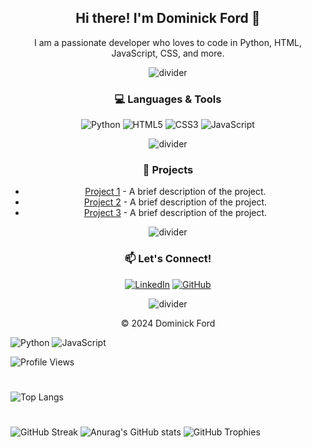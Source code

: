 

<!-- Introduction -->
<h2 align="center">Hi there! I'm Dominick Ford 👋</h2>
<p align="center">
  I am a passionate developer who loves to code in Python, HTML, JavaScript, CSS, and more.
</p>

<!-- Another Divider -->
<p align="center">
  <img src="https://user-images.githubusercontent.com/67447840/201658100-722c0075-4f42-49a8-910b-f3c55d7d79dc.png" alt="divider" />
</p>

<!-- Programming Languages -->
<h3 align="center">💻 Languages & Tools</h3>
<p align="center">
  <img src="https://img.shields.io/badge/Python-3776AB?style=for-the-badge&logo=python&logoColor=white" alt="Python" />
  <img src="https://img.shields.io/badge/HTML5-E34F26?style=for-the-badge&logo=html5&logoColor=white" alt="HTML5" />
  <img src="https://img.shields.io/badge/CSS3-1572B6?style=for-the-badge&logo=css3&logoColor=white" alt="CSS3" />
  <img src="https://img.shields.io/badge/JavaScript-F7DF1E?style=for-the-badge&logo=javascript&logoColor=black" alt="JavaScript" />
  <!-- Add more badges as needed -->
</p>

<!-- Divider -->
<p align="center">
  <img src="https://user-images.githubusercontent.com/67447840/201658100-722c0075-4f42-49a8-910b-f3c55d7d79dc.png" alt="divider" />
</p>

<!-- Projects Section -->
<h3 align="center">🔧 Projects</h3>
<ul align="center">
  <li><a href="https://github.com/your-username/project-1">Project 1</a> - A brief description of the project.</li>
  <li><a href="https://github.com/your-username/project-2">Project 2</a> - A brief description of the project.</li>
  <li><a href="https://github.com/your-username/project-3">Project 3</a> - A brief description of the project.</li>
</ul>

<!-- Divider -->
<p align="center">
  <img src="https://user-images.githubusercontent.com/67447840/201658100-722c0075-4f42-49a8-910b-f3c55d7d79dc.png" alt="divider" />
</p>

<!-- Contact -->
<h3 align="center">📫 Let's Connect!</h3>
<p align="center">
  <a href="https://www.linkedin.com/in/your-profile"><img src="https://img.shields.io/badge/LinkedIn-0077B5?style=for-the-badge&logo=linkedin&logoColor=white" alt="LinkedIn"></a>
  <a href="https://github.com/your-username"><img src="https://img.shields.io/badge/GitHub-181717?style=for-the-badge&logo=github&logoColor=white" alt="GitHub"></a>
  <!-- Add more social links as needed -->
</p>

<!-- Final Divider -->
<p align="center">
  <img src="https://user-images.githubusercontent.com/67447840/201658100-722c0075-4f42-49a8-910b-f3c55d7d79dc.png" alt="divider" />
</p>

<!-- Footer -->
<p align="center">© 2024 Dominick Ford</p>




![Python](https://img.shields.io/badge/-Python-333?style=flat&logo=python)
![JavaScript](https://img.shields.io/badge/-JavaScript-333?style=flat&logo=javascript)





![Profile Views](https://komarev.com/ghpvc/?username=domlf&color=blueviolet)


#

![Top Langs](https://github-readme-stats.vercel.app/api/top-langs/?username=domlf&layout=compact)

#
![GitHub Streak](https://streak-stats.demolab.com/?user=domlf&theme=radical)
![Anurag's GitHub stats](https://github-readme-stats.vercel.app/api?username=domlf&show_icons=true&bg_color=00000000)
![GitHub Trophies](https://github-profile-trophy.vercel.app/?username=domlf&theme=dracula)

